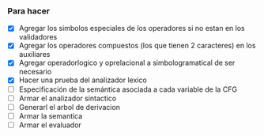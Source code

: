 ### Para hacer

- [x] Agregar los simbolos especiales de los operadores si no estan en los validadores
- [x] Agregar los operadores compuestos (los que tienen 2 caracteres) en los auxiliares
- [x] Agregar operadorlogico y oprelacional a simbologramatical de ser necesario
- [x] Hacer una prueba del analizador lexico
- [ ] Especificación de la semántica asociada a cada variable de la CFG
- [ ] Armar el analizador sintactico
- [ ] Generarl el arbol de derivacion
- [ ] Armar la semantica
- [ ] Armar el evaluador

